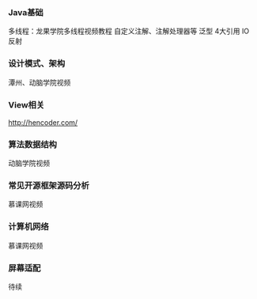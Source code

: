 

### Java基础

多线程：龙果学院多线程视频教程
自定义注解、注解处理器等
泛型
4大引用
IO
反射

### 设计模式、架构

潭州、动脑学院视频

### View相关

http://hencoder.com/

### 算法数据结构

动脑学院视频

### 常见开源框架源码分析

慕课网视频

### 计算机网络

慕课网视频

### 屏幕适配

待续